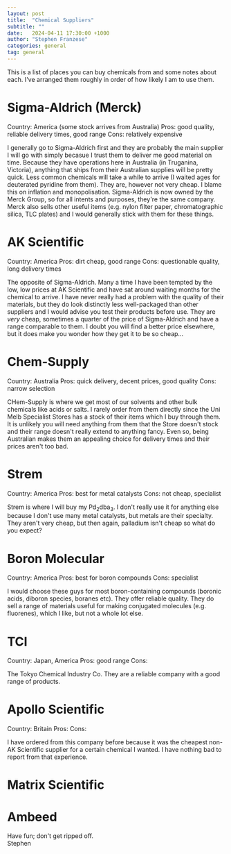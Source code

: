 ```yaml
---
layout: post
title:  "Chemical Suppliers"
subtitle: ""
date:   2024-04-11 17:30:00 +1000
author: "Stephen Franzese"
categories: general
tag: general
---
```


This is a list of places you can buy chemicals from and some notes about each. I've arranged them roughly in order of how likely I am to use them.

<h1>Sigma-Aldrich (Merck)</h1>
Country: America (some stock arrives from Australia)
Pros: good quality, reliable delivery times, good range
Cons: relatively expensive

I generally go to Sigma-Aldrich first and they are probably the main supplier I will go with simply becasue I trust them to deliver me good material on time. Because they have operations here in Australia (in Truganina, Victoria), anything that ships from their Australian supplies will be pretty quick. Less common chemicals will take a while to arrive (I waited ages for deuterated pyridine from them). They are, however not very cheap. I blame this on inflation and monopolisation. Sigma-Aldrich is now owned by the Merck Group, so for all intents and purposes, they're the same company. Merck also sells other useful items (e.g. nylon filter paper, chromatographic silica, TLC plates) and I would generally stick with them for these things.

<h1>AK Scientific</h1>
Country: America
Pros: dirt cheap, good range
Cons: questionable quality, long delivery times

The opposite of Sigma-Aldrich. Many a time I have been tempted by the low, low prices at AK Scientific and have sat around waiting months for the chemical to arrive. I have never really had a problem with the quality of their materials, but they do look distinctly less well-packaged than other suppliers and I would advise you test their products before use. They are _very_ cheap, sometimes a quarter of the price of Sigma-Aldrich and have a range comparable to them. I doubt you will find a better price elsewhere, but it does make you wonder how they get it to be so cheap...

<h1>Chem-Supply</h1>
Country: Australia
Pros: quick delivery, decent prices, good quality
Cons: narrow selection

CHem-Supply is where we get most of our solvents and other bulk chemicals like acids or salts. I rarely order from them directly since the Uni Melb Specialist Stores has a stock of their items which I buy through them. It is unlikely you will need anything from them that the Store doesn't stock and their range doesn't really extend to anything fancy. Even so, being Australian makes them an appealing choice for delivery times and their prices aren't too bad.

<h1>Strem</h1>
Country: America
Pros: best for metal catalysts
Cons: not cheap, specialist

Strem is where I will buy my Pd<sub>2</sub>dba<sub>3</sub>. I don't really use it for anything else because I don't use many metal catalysts, but metals are their specialty. They aren't very cheap, but then again, palladium isn't cheap so what do you expect?

<h1>Boron Molecular</h1>
Country: America
Pros: best for boron compounds
Cons: specialist

I would choose these guys for most boron-containing compounds (boronic acids, diboron species, boranes etc). They offer reliable quality. They do sell a range of materials useful for making conjugated molecules (e.g. fluorenes), which I like, but not a whole lot else.

<h1>TCI</h1>
Country: Japan, America
Pros: good range
Cons:

The Tokyo Chemical Industry Co. They are a reliable company with a good range of products.

<h1>Apollo Scientific</h1>
Country: Britain
Pros: 
Cons:

I have ordered from this company before because it was the cheapest non-AK Scientific supplier for a certain chemical I wanted. I have nothing bad to report from that experience.

<h1>Matrix Scientific</h1>

<h1>Ambeed</h1>


Have fun; don't get ripped off.\
Stephen
